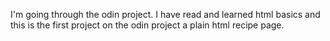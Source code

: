 I'm going through the odin project. I have read and learned html basics and this is the first project on the odin project a plain html recipe page.
